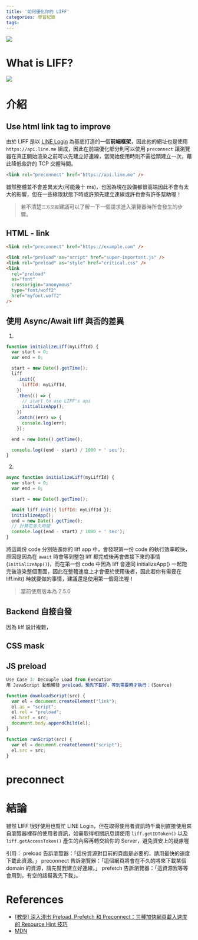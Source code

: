 ```yaml
---
title: '如何優化你的 LIFF'
categories: 學習紀錄
tags:
---
```


<style>
  section.compact {
    font-size: 150%  
  }
  img[alt~="center"] {
    display: block;
    margin: 0 auto;
  }
</style>

![](https://nijialin.com/2020/images/1.png)

# What is LIFF?

![](https://nijialin.com/2020/images/optimaze-liff/liff-size.png)

<!-- more -->

# 介紹

## Use html link tag to improve

由於 LIFF 是以 [LINE Login](https://developers.line.biz/zh-hant/docs/line-login/integrate-line-login/#login-%E6%B5%81%E7%A8%8B) 為基底打造的一個**前端框架**，因此他的網址也是使用 `https://api.line.me` 組成，因此在前端優化部分則可以使用 `preconnect` 讓瀏覽器在真正開始渲染之前可以先建立好連線，當開始使用時則不需從頭建立一次，藉此降低些許的 TCP 交握時間。

```html
<link rel="preconnect" href="https://api.line.me" />
```

雖然整體並不會差異太大(可能幾十 ms)，也因為現在設備都很高端因此不會有太大的影響，但在一些極限狀態下時或許預先建立連線或許也會有許多幫助喔！

> 若不清楚`三方交握`建議可以了解一下一個請求進入瀏覽器時所會發生的步驟。

## HTML - link

```html
<link rel="preconnect" href="https://example.com" />

<link rel="preload" as="script" href="super-important.js" />
<link rel="preload" as="style" href="critical.css" />
<link
  rel="preload"
  as="font"
  crossorigin="anonymous"
  type="font/woff2"
  href="myfont.woff2"
/>
```

## 使用 Async/Await liff 與否的差異

1.

```javascript
function initializeLiff(myLiffId) {
  var start = 0;
  var end = 0;

  start = new Date().getTime();
  liff
    .init({
      liffId: myLiffId,
    })
    .then(() => {
      // start to use LIFF's api
      initializeApp();
    })
    .catch((err) => {
      console.log(err);
    });

  end = new Date().getTime();

  console.log((end - start) / 1000 + ' sec');
}
```

2.

```javascript
async function initializeLiff(myLiffId) {
  var start = 0;
  var end = 0;

  start = new Date().getTime();

  await liff.init({ liffId: myLiffId });
  initializeApp();
  end = new Date().getTime();
  // 計算花多久時間
  console.log((end - start) / 1000 + ' sec');
}
```

將這兩份 code 分別貼進你的 liff app 中，會發現第一份 code 的執行效率較快，原因是因為在 `await` 時會等到整包 liff 都完成後再會做接下來的事情(`initializeApp()`)，而在第一份 code 中因為 liff 會連同 initializeApp() 一起跑完後渲染整個畫面，因此在整體速度上才會優於使用後者，因此若你有需要在 liff.init() 時就要做的事情，建議還是使用第一個寫法喔！

> 當前使用版本為 2.5.0

## Backend 自接自發

因為 liff 設計複雜，

## CSS mask

## JS preload

```js
Use Case 3: Decouple Load from Execution
用 JavaScript 動態觸發 preload，預先下載好，等到需要時才執行：(Source)

function downloadScript(src) {
  var el = document.createElement("link");
  el.as = "script";
  el.rel = "preload";
  el.href = src;
  document.body.appendChild(el);
}

function runScript(src) {
  var el = document.createElement("script");
  el.src = src;
}
```

# preconnect

# 結論

雖然 LIFF 很好使用也幫忙 LINE Login，但在取得使用者資訊時千萬別直接使用來自瀏覽器裡存的使用者資訊，如需取得相關訊息請使用 `liff.getIDToken()` 以及 `liff.getAccessToken()` 產生的內容再轉交給你的 Server，避免資安上的疑慮喔

引用：
preload 告訴瀏覽器：「這份資源對目前的頁面是必要的，請用最快的速度下載此資源。」
preconnect 告訴瀏覽器：「這個網頁將會在不久的將來下載某個 domain 的資源，請先幫我建立好連線。」
prefetch 告訴瀏覽器：「這資源我等等會用到，有空的話幫我先下載」。

# References

- [[教學] 深入淺出 Preload, Prefetch 和 Preconnect：三種加快網頁載入速度的 Resource Hint 技巧](https://shubo.io/preload-prefetch-preconnect/)
- [MDN](https://developer.mozilla.org/en-US/docs/Web/HTML/Preloading_content)

